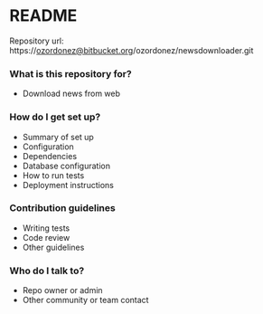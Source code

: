 # README #

Repository url: https://ozordonez@bitbucket.org/ozordonez/newsdownloader.git

### What is this repository for? ###

* Download news from web

### How do I get set up? ###

* Summary of set up
* Configuration
* Dependencies
* Database configuration
* How to run tests
* Deployment instructions

### Contribution guidelines ###

* Writing tests
* Code review
* Other guidelines

### Who do I talk to? ###

* Repo owner or admin
* Other community or team contact